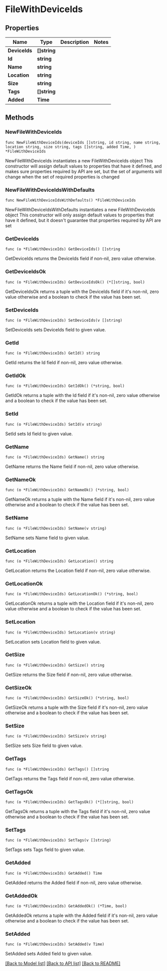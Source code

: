 # FileWithDeviceIds

## Properties

Name | Type | Description | Notes
------------ | ------------- | ------------- | -------------
**DeviceIds** | **[]string** |  | 
**Id** | **string** |  | 
**Name** | **string** |  | 
**Location** | **string** |  | 
**Size** | **string** |  | 
**Tags** | **[]string** |  | 
**Added** | **Time** |  | 

## Methods

### NewFileWithDeviceIds

`func NewFileWithDeviceIds(deviceIds []string, id string, name string, location string, size string, tags []string, added Time, ) *FileWithDeviceIds`

NewFileWithDeviceIds instantiates a new FileWithDeviceIds object
This constructor will assign default values to properties that have it defined,
and makes sure properties required by API are set, but the set of arguments
will change when the set of required properties is changed

### NewFileWithDeviceIdsWithDefaults

`func NewFileWithDeviceIdsWithDefaults() *FileWithDeviceIds`

NewFileWithDeviceIdsWithDefaults instantiates a new FileWithDeviceIds object
This constructor will only assign default values to properties that have it defined,
but it doesn't guarantee that properties required by API are set

### GetDeviceIds

`func (o *FileWithDeviceIds) GetDeviceIds() []string`

GetDeviceIds returns the DeviceIds field if non-nil, zero value otherwise.

### GetDeviceIdsOk

`func (o *FileWithDeviceIds) GetDeviceIdsOk() (*[]string, bool)`

GetDeviceIdsOk returns a tuple with the DeviceIds field if it's non-nil, zero value otherwise
and a boolean to check if the value has been set.

### SetDeviceIds

`func (o *FileWithDeviceIds) SetDeviceIds(v []string)`

SetDeviceIds sets DeviceIds field to given value.


### GetId

`func (o *FileWithDeviceIds) GetId() string`

GetId returns the Id field if non-nil, zero value otherwise.

### GetIdOk

`func (o *FileWithDeviceIds) GetIdOk() (*string, bool)`

GetIdOk returns a tuple with the Id field if it's non-nil, zero value otherwise
and a boolean to check if the value has been set.

### SetId

`func (o *FileWithDeviceIds) SetId(v string)`

SetId sets Id field to given value.


### GetName

`func (o *FileWithDeviceIds) GetName() string`

GetName returns the Name field if non-nil, zero value otherwise.

### GetNameOk

`func (o *FileWithDeviceIds) GetNameOk() (*string, bool)`

GetNameOk returns a tuple with the Name field if it's non-nil, zero value otherwise
and a boolean to check if the value has been set.

### SetName

`func (o *FileWithDeviceIds) SetName(v string)`

SetName sets Name field to given value.


### GetLocation

`func (o *FileWithDeviceIds) GetLocation() string`

GetLocation returns the Location field if non-nil, zero value otherwise.

### GetLocationOk

`func (o *FileWithDeviceIds) GetLocationOk() (*string, bool)`

GetLocationOk returns a tuple with the Location field if it's non-nil, zero value otherwise
and a boolean to check if the value has been set.

### SetLocation

`func (o *FileWithDeviceIds) SetLocation(v string)`

SetLocation sets Location field to given value.


### GetSize

`func (o *FileWithDeviceIds) GetSize() string`

GetSize returns the Size field if non-nil, zero value otherwise.

### GetSizeOk

`func (o *FileWithDeviceIds) GetSizeOk() (*string, bool)`

GetSizeOk returns a tuple with the Size field if it's non-nil, zero value otherwise
and a boolean to check if the value has been set.

### SetSize

`func (o *FileWithDeviceIds) SetSize(v string)`

SetSize sets Size field to given value.


### GetTags

`func (o *FileWithDeviceIds) GetTags() []string`

GetTags returns the Tags field if non-nil, zero value otherwise.

### GetTagsOk

`func (o *FileWithDeviceIds) GetTagsOk() (*[]string, bool)`

GetTagsOk returns a tuple with the Tags field if it's non-nil, zero value otherwise
and a boolean to check if the value has been set.

### SetTags

`func (o *FileWithDeviceIds) SetTags(v []string)`

SetTags sets Tags field to given value.


### GetAdded

`func (o *FileWithDeviceIds) GetAdded() Time`

GetAdded returns the Added field if non-nil, zero value otherwise.

### GetAddedOk

`func (o *FileWithDeviceIds) GetAddedOk() (*Time, bool)`

GetAddedOk returns a tuple with the Added field if it's non-nil, zero value otherwise
and a boolean to check if the value has been set.

### SetAdded

`func (o *FileWithDeviceIds) SetAdded(v Time)`

SetAdded sets Added field to given value.



[[Back to Model list]](../README.md#documentation-for-models) [[Back to API list]](../README.md#documentation-for-api-endpoints) [[Back to README]](../README.md)


